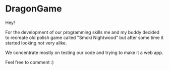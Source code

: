 # DragonGame

Hey! 

For the development of our programming skills me and my buddy decided to recreate old polish game called "Smoki Nightwood" but after some time it started looking not very alike.

We concentrate mostly on testing our code and trying to make it a web app. 

Feel free to comment :)
